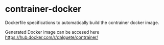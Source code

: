 # contrainer-docker
Dockerfile specifications to automatically build the contrainer docker image.

Generated Docker image can be accesed here https://hub.docker.com/r/dalguete/contrainer/
